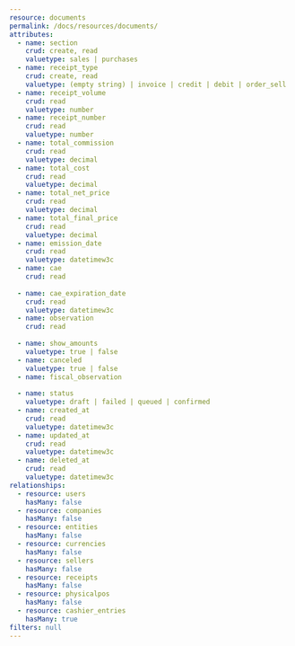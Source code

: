 ```yaml
---
resource: documents
permalink: /docs/resources/documents/
attributes:
  - name: section
    crud: create, read
    valuetype: sales | purchases
  - name: receipt_type
    crud: create, read
    valuetype: (empty string) | invoice | credit | debit | order_sell | order_buy | quotation | zeta
  - name: receipt_volume
    crud: read
    valuetype: number
  - name: receipt_number
    crud: read
    valuetype: number
  - name: total_commission
    crud: read
    valuetype: decimal
  - name: total_cost
    crud: read
    valuetype: decimal
  - name: total_net_price
    crud: read
    valuetype: decimal
  - name: total_final_price
    crud: read
    valuetype: decimal
  - name: emission_date
    crud: read
    valuetype: datetimew3c
  - name: cae
    crud: read
    
  - name: cae_expiration_date
    crud: read
    valuetype: datetimew3c
  - name: observation
    crud: read
    
  - name: show_amounts
    valuetype: true | false
  - name: canceled
    valuetype: true | false
  - name: fiscal_observation
    
  - name: status
    valuetype: draft | failed | queued | confirmed
  - name: created_at
    crud: read
    valuetype: datetimew3c
  - name: updated_at
    crud: read
    valuetype: datetimew3c
  - name: deleted_at
    crud: read
    valuetype: datetimew3c
relationships:
  - resource: users
    hasMany: false
  - resource: companies
    hasMany: false
  - resource: entities
    hasMany: false
  - resource: currencies
    hasMany: false
  - resource: sellers
    hasMany: false
  - resource: receipts
    hasMany: false
  - resource: physicalpos
    hasMany: false
  - resource: cashier_entries
    hasMany: true
filters: null
---
```

